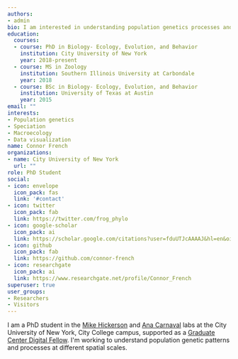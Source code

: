 ```yaml
---
authors:
- admin
bio: I am interested in understanding population genetics processes and patterns at different spatial scales.
education:
  courses:
  - course: PhD in Biology- Ecology, Evolution, and Behavior
    institution: City University of New York
    year: 2018-present
  - course: MS in Zoology
    institution: Southern Illinois University at Carbondale
    year: 2018
  - course: BSc in Biology- Ecology, Evolution, and Behavior
    institution: University of Texas at Austin
    year: 2015
email: ""
interests:
- Population genetics
- Speciation
- Macroecology
- Data visualization
name: Connor French
organizations:
- name: City University of New York
  url: ""
role: PhD Student
social:
- icon: envelope
  icon_pack: fas
  link: '#contact'
- icon: twitter
  icon_pack: fab
  link: https://twitter.com/frog_phylo
- icon: google-scholar
  icon_pack: ai
  link: https://scholar.google.com/citations?user=fduUTJcAAAAJ&hl=en&oi=ao
- icon: github
  icon_pack: fab
  link: https://github.com/connor-french
- icon: researchgate
  icon_pack: ai
  link: https://www.researchgate.net/profile/Connor_French
superuser: true
user_groups:
- Researchers
- Visitors
---
```


I am a PhD student in the [Mike Hickerson](https://hickerlab.wordpress.com/) and [Ana Carnaval](https://carnavallab.org) labs at the City University of New York, City College campus, supported as a [Graduate Center Digital Fellow](https://digitalfellows.commons.gc.cuny.edu/). I'm working to understand population genetic patterns and processes at different spatial scales. 
